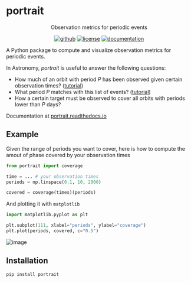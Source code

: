 # portrait

<p align="center">
  Observation metrics for periodic events
  <br>
  <p align="center">
    <a href="https://github.com/lgrcia/portrait">
      <img src="https://img.shields.io/badge/github-lgrcia/portrait-blue.svg?style=flat" alt="github"/></a>
    <a href="">
      <img src="https://img.shields.io/badge/license-MIT-lightgray.svg?style=flat" alt="license"/></a>
    <a href="https://portrait.readthedocs.io">
      <img src="https://img.shields.io/badge/documentation-black.svg?style=flat" alt="documentation"/></a>
  </p>
</p>

A Python package to compute and visualize observation metrics for periodic events.

In Astronomy, *portrait* is useful to answer the following questions:
- How much of an orbit with period $P$ has been observed given certain observation times? ([tutorial](https://portrait.readthedocs.io/en/latest/coverage.html))
- What period $P$ matches with this list of events? ([tutorial](https://portrait.readthedocs.io/en/latest/periodmatch.html))
- How a certain target must be observed to cover all orbits with periods lower than $P$ days?

Documentation at [portrait.readthedocs.io](https://portrait.readthedocs.io)

## Example
Given the range of periods you want to cover, here is how to compute the amout of phase covered by your observation times
```python
from portrait import coverage

time = ... # your observation times
periods = np.linspace(0.1, 10, 2000)

covered = coverage(times)(periods) 
```
And plotting it with `matplotlib`
```python
import matplotlib.pyplot as plt

plt.subplot(111, xlabel="periods", ylabel="coverage")
plt.plot(periods, covered, c="0.5")
```

![image](https://github.com/lgrcia/portrait/assets/20612771/b1fdf523-c0ea-41fe-9b9f-246c9f77d7e6)

## Installation

```bash
pip install portrait
```
